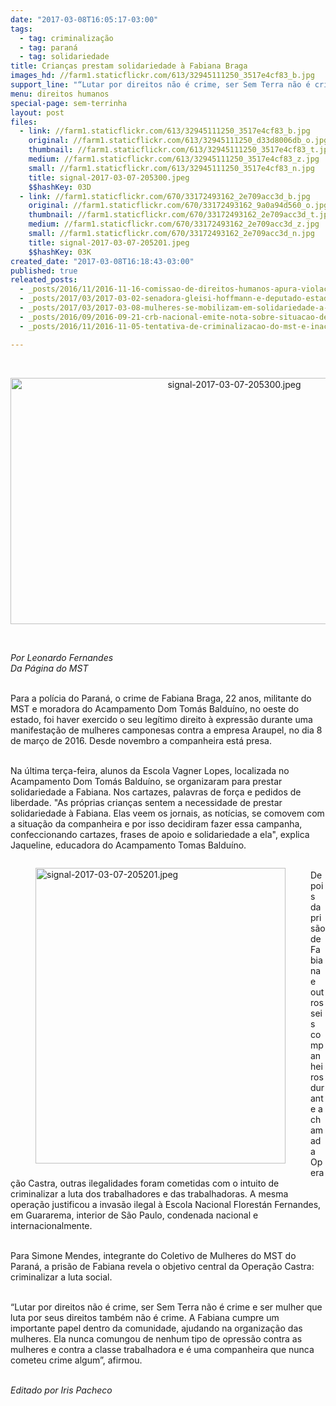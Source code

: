 ```yaml
---
date: "2017-03-08T16:05:17-03:00"
tags:
  - tag: criminalização
  - tag: paraná
  - tag: solidariedade
title: Crianças prestam solidariedade à Fabiana Braga
images_hd: //farm1.staticflickr.com/613/32945111250_3517e4cf83_b.jpg
support_line: "“Lutar por direitos não é crime, ser Sem Terra não é crime e ser mulher que luta por seus direitos também não é crime.\""
menu: direitos humanos
special-page: sem-terrinha
layout: post
files:
  - link: //farm1.staticflickr.com/613/32945111250_3517e4cf83_b.jpg
    original: //farm1.staticflickr.com/613/32945111250_d33d8006db_o.jpg
    thumbnail: //farm1.staticflickr.com/613/32945111250_3517e4cf83_t.jpg
    medium: //farm1.staticflickr.com/613/32945111250_3517e4cf83_z.jpg
    small: //farm1.staticflickr.com/613/32945111250_3517e4cf83_n.jpg
    title: signal-2017-03-07-205300.jpeg
    $$hashKey: 03D
  - link: //farm1.staticflickr.com/670/33172493162_2e709acc3d_b.jpg
    original: //farm1.staticflickr.com/670/33172493162_9a0a94d560_o.jpg
    thumbnail: //farm1.staticflickr.com/670/33172493162_2e709acc3d_t.jpg
    medium: //farm1.staticflickr.com/670/33172493162_2e709acc3d_z.jpg
    small: //farm1.staticflickr.com/670/33172493162_2e709acc3d_n.jpg
    title: signal-2017-03-07-205201.jpeg
    $$hashKey: 03K
created_date: "2017-03-08T16:18:43-03:00"
published: true
releated_posts:
  - _posts/2016/11/2016-11-16-comissao-de-direitos-humanos-apura-violacoes-em-prisoes-de-integrantes-do-mst-no-pr.md
  - _posts/2017/03/2017-03-02-senadora-gleisi-hoffmann-e-deputado-estadual-professor-lemos-visitam-presos-politicos-do-mst-no-parana.md
  - _posts/2017/03/2017-03-08-mulheres-se-mobilizam-em-solidariedade-a-presa-politica-do-mst-no-parana.md
  - _posts/2016/09/2016-09-21-crb-nacional-emite-nota-sobre-situacao-de-presos-politicos-do-mst.md
  - _posts/2016/11/2016-11-05-tentativa-de-criminalizacao-do-mst-e-inaceitavel-diz-dilma.md

---
```

<p>&nbsp;</p>

<p style="text-align:center"><img alt="signal-2017-03-07-205300.jpeg" height="394" src="//farm1.staticflickr.com/613/32945111250_3517e4cf83_b.jpg" width="700" /></p>

<p>&nbsp;</p>

<p><em>Por Leonardo Fernandes&nbsp;<br />
Da P&aacute;gina do MST&nbsp;</em></p>

<p><br />
Para a pol&iacute;cia do Paran&aacute;, o crime de Fabiana Braga, 22 anos, militante do MST e moradora do Acampamento Dom Tom&aacute;s Baldu&iacute;no, no oeste do estado, foi haver exercido o seu leg&iacute;timo direito &agrave; express&atilde;o durante uma manifesta&ccedil;&atilde;o de mulheres camponesas contra a empresa Araupel, no dia 8 de mar&ccedil;o de 2016. Desde novembro a companheira est&aacute; presa.</p>

<p><br />
Na &uacute;ltima ter&ccedil;a-feira, alunos da Escola Vagner Lopes, localizada no Acampamento Dom Tom&aacute;s Baldu&iacute;no, se organizaram para prestar solidariedade a Fabiana. Nos cartazes, palavras de for&ccedil;a e pedidos de liberdade. &quot;As pr&oacute;prias crian&ccedil;as sentem a necessidade de prestar solidariedade &agrave; Fabiana. Elas veem os jornais, as not&iacute;cias, se comovem com a situa&ccedil;&atilde;o da companheira e por isso decidiram fazer essa campanha, confeccionando cartazes, frases de apoio e solidariedade a ela&quot;, explica Jaqueline, educadora do Acampamento Tomas Baldu&iacute;no.</p>

<figure class="image" style="float:left"><img alt="signal-2017-03-07-205201.jpeg" height="473" src="//farm1.staticflickr.com/670/33172493162_2e709acc3d_b.jpg" width="400" />
<figcaption></figcaption>
</figure>

<p><br />
Depois da pris&atilde;o de Fabiana e outros seis companheiros durante a chamada Opera&ccedil;&atilde;o Castra, outras ilegalidades foram cometidas com o intuito de criminalizar a luta dos trabalhadores e das trabalhadoras. A mesma opera&ccedil;&atilde;o justificou a invas&atilde;o ilegal &agrave; Escola Nacional Florest&aacute;n Fernandes, em Guararema, interior de S&atilde;o Paulo, condenada nacional e internacionalmente.</p>

<p><br />
Para Simone Mendes, integrante do Coletivo de Mulheres do MST do Paran&aacute;, a pris&atilde;o de Fabiana revela o objetivo central da Opera&ccedil;&atilde;o Castra: criminalizar a luta social.</p>

<p><br />
&ldquo;Lutar por direitos n&atilde;o &eacute; crime, ser Sem Terra n&atilde;o &eacute; crime e ser mulher que luta por seus direitos tamb&eacute;m n&atilde;o &eacute; crime. A Fabiana cumpre um importante papel dentro da comunidade, ajudando na organiza&ccedil;&atilde;o das mulheres. Ela nunca comungou de nenhum tipo de opress&atilde;o contra as mulheres e contra a classe trabalhadora e &eacute; uma companheira que nunca cometeu crime algum&rdquo;, afirmou.</p>

<p><br />
<em>Editado por Iris Pacheco</em></p>
